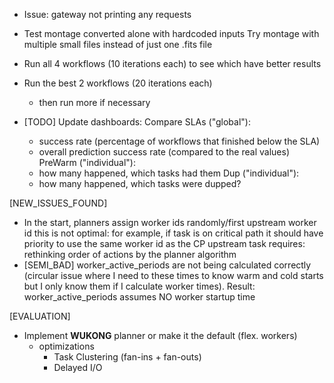 - Issue: gateway not printing any requests

- Test montage converted alone with hardcoded inputs
    Try montage with multiple small files instead of just one .fits file

- Run all 4 workflows (10 iterations each) to see which have better results

- Run the best 2 workflows (20 iterations each)
    - then run more if necessary


- [TODO] Update dashboards:
    Compare SLAs ("global"):
    - success rate (percentage of workflows that finished below the SLA)
    - overall prediction success rate (compared to the real values)
    PreWarm ("individual"):
    - how many happened, which tasks had them
    Dup ("individual"):
    - how many happened, which tasks were dupped?
    
[NEW_ISSUES_FOUND]
- In the start, planners assign worker ids randomly/first upstream worker id
    this is not optimal: for example, if task is on critical path it should have priority to use the same worker id as the CP upstream task
    requires: rethinking order of actions by the planner algorithm
- [SEMI_BAD] worker_active_periods are not being calculated correctly (circular issue where I need to these times to know warm and cold starts but I only know them if I calculate worker times). Result: worker_active_periods assumes NO worker startup time

[EVALUATION]
- Implement **WUKONG** planner or make it the default (flex. workers)
    + optimizations
        - Task Clustering (fan-ins + fan-outs)
        - Delayed I/O
